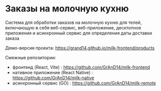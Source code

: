 # Заказы на молочную кухню

Система для обработки заказов на молочную кухню для телей, включающую в себя веб-сервис, веб-приложение, десктопное приложения и асинхронный сервис для определения даты доставки заказа

Демо-версия проекта: https://grand14.github.io/milk-frontend/products

Смежные репозитории:
* фронтенд (React, Vite) : https://github.com/GrAnD14/milk-frontend
* нативное приложение (React Native) : https://github.com/GrAnD14/milk-native
* асинхронный сервис (GO) : https://github.com/GrAnD14/milk-remote
